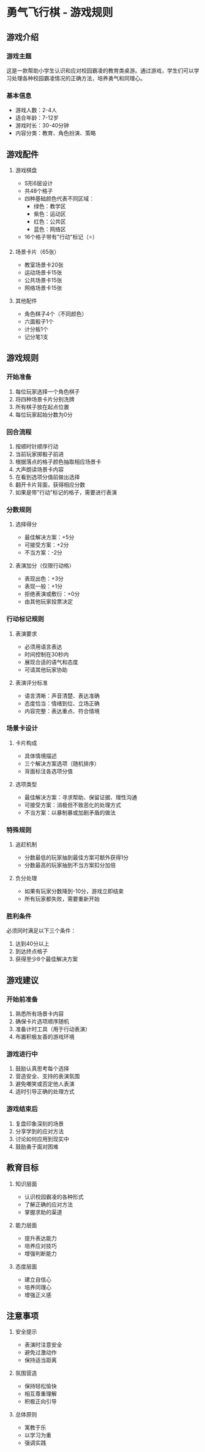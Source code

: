 # 勇气飞行棋 - 游戏规则

## 游戏介绍

### 游戏主题
这是一款帮助小学生认识和应对校园霸凌的教育类桌游。通过游戏，学生们可以学习处理各种校园霸凌情况的正确方法，培养勇气和同理心。

### 基本信息
- 游戏人数：2-4人
- 适合年龄：7-12岁
- 游戏时长：30-40分钟
- 内容分类：教育、角色扮演、策略

## 游戏配件

1. 游戏棋盘
   - S形6层设计
   - 共48个格子
   - 四种基础颜色代表不同区域：
     * 绿色：教学区
     * 紫色：运动区
     * 红色：公共区
     * 蓝色：网络区
   - 16个格子带有"行动"标记（⭐）

2. 场景卡片（65张）
   - 教室场景卡20张
   - 运动场景卡15张
   - 公共场景卡15张
   - 网络场景卡15张

3. 其他配件
   - 角色棋子4个（不同颜色）
   - 六面骰子1个
   - 计分板1个
   - 记分笔1支

## 游戏规则

### 开始准备
1. 每位玩家选择一个角色棋子
2. 将四种场景卡片分别洗牌
3. 所有棋子放在起点位置
4. 每位玩家起始分数为0分

### 回合流程
1. 按顺时针顺序行动
2. 当前玩家掷骰子前进
3. 根据落点的格子颜色抽取相应场景卡
4. 大声朗读场景卡内容
5. 在看到选项分值前做出选择
6. 翻开卡片背面，获得相应分数
7. 如果是带"行动"标记的格子，需要进行表演

### 分数规则

1. 选择得分
   - 最佳解决方案：+5分
   - 可接受方案：+2分
   - 不当方案：-2分

2. 表演加分（仅限行动格）
   - 表现出色：+3分
   - 表现一般：+1分
   - 拒绝表演或敷衍：+0分
   - 由其他玩家投票决定

### 行动标记规则

1. 表演要求
   - 必须用语言表达
   - 时间控制在30秒内
   - 展现合适的语气和态度
   - 可请其他玩家协助

2. 表演评分标准
   - 语言清晰：声音清楚、表达准确
   - 态度恰当：情绪到位、立场正确
   - 内容完整：表达重点、符合情境

### 场景卡设计

1. 卡片构成
   - 具体情境描述
   - 三个解决方案选项（随机排序）
   - 背面标注各选项分值

2. 选项类型
   - 最佳解决方案：寻求帮助、保留证据、理性沟通
   - 可接受方案：消极但不致恶化的处理方式
   - 不当方案：以暴制暴或加剧矛盾的做法

### 特殊规则

1. 追赶机制
   - 分数最低的玩家抽到最佳方案可额外获得1分
   - 分数最高的玩家抽到不当方案扣分加倍

2. 负分处理
   - 如果有玩家分数降到-10分，游戏立即结束
   - 所有玩家都失败，需要重新开始

### 胜利条件

必须同时满足以下三个条件：
1. 达到40分以上
2. 到达终点格子
3. 获得至少8个最佳解决方案

## 游戏建议

### 开始前准备
1. 熟悉所有场景卡内容
2. 确保卡片选项顺序随机
3. 准备计时工具（用于行动表演）
4. 布置积极友善的游戏环境

### 游戏进行中
1. 鼓励认真思考每个选择
2. 营造安全、支持的表演氛围
3. 避免嘲笑或否定他人表演
4. 适时引导正确的处理方式

### 游戏结束后
1. 复盘印象深刻的场景
2. 分享学到的应对方法
3. 讨论如何应用到现实中
4. 鼓励勇于面对困难

## 教育目标

1. 知识层面
   - 认识校园霸凌的各种形式
   - 了解正确的应对方法
   - 掌握求助的渠道

2. 能力层面
   - 提升表达能力
   - 培养应对技巧
   - 增强判断能力

3. 态度层面
   - 建立自信心
   - 培养同理心
   - 增强正义感

## 注意事项

1. 安全提示
   - 表演时注意安全
   - 避免过激动作
   - 保持适当距离

2. 氛围营造
   - 保持轻松愉快
   - 相互尊重理解
   - 积极正向引导

3. 总体原则
   - 寓教于乐
   - 以学习为重
   - 强调实践
